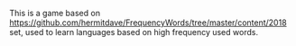 This is a game based on https://github.com/hermitdave/FrequencyWords/tree/master/content/2018 set, used to learn languages based on high frequency used words.

